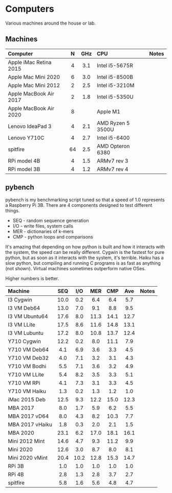 Computers
=========

Various machines around the house or lab.

## Machines ##

| Computer               | N | GHz | CPU               | Notes
|:-----------------------|:-:|:---:|:------------------|:----------------------
| Apple iMac Retina 2015 | 4 | 3.1 | Intel i5-5675R    | 
| Apple Mac Mini 2020    | 6 | 3.0 | Intel i5-8500B    | 
| Apple Mac Mini 2012    | 2 | 2.5 | Intel i5-3210M    |
| Apple MacBook Air 2017 | 2 | 1.8 | Intel i5-5350U    |
| Apple MacBook Air 2020 | 8 |     | Apple M1          |
| Lenovo IdeaPad 3       | 4 | 2.1 | AMD Ryzen 5 3500U |
| Lenovo Y710C           | 4 | 2.7 | Intel i5-6400     |
| spitfire               | 64| 2.5 | AMD Opteron 6380  |
| RPi model 4B           | 4 | 1.5 | ARMv7 rev 3       |
| RPi model 3B           | 4 | 1.2 | ARMv7 rev 4       |



## pybench ##

pybench is my benchmarking script tuned so that a speed of 1.0 represents
a Raspberry Pi 3B. There are 4 components designed to test different things.

+ SEQ - random sequence generation
+ I/O - write files, system calls
+ MER - dictionaries of k-mers
+ CMP - python loops and comparisons

It's amazing that depending on how python is built and how it interacts with the
system, the speed can be really different. Cygwin is the fastest for pure
python, but as soon as it interacts with the system, it's terrible. Haiku has a
slow python, but compiling and running C programs is as fast as anything (not
shown). Virtual machines sometimes outperform native OSes.

Higher numbers is better.

| Machine         | SEQ  | I/O  | MER  | CMP  | Ave  | Notes
|:----------------|:----:|:----:|:----:|:----:|:----:|:------------
| I3 Cygwin       | 10.0 |  0.2 |  6.4 |  6.4 |  5.7 |
| I3 VM Deb64     | 13.0 |  7.0 |  9.1 |  8.8 |  9.5 |
| I3 VM Ubuntu64  | 17.6 |  8.0 | 11.3 | 14.1 | 12.7 |
| I3 VM LLite     | 17.5 |  8.6 | 11.6 | 14.8 | 13.1 |
| I3 VM Lubuntu   | 17.2 |  8.0 | 10.8 | 13.7 | 12.4 |
| Y710 Cygwin     | 12.2 |  0.2 |  8.0 | 11.1 |  7.9 | 
| Y710 VM Deb64   |  4.1 |  6.9 |  3.6 |  3.3 |  4.5 |
| Y710 VM Deb32   |  4.0 |  7.1 |  3.2 |  3.1 |  4.3 |
| Y710 VM Bodhi   |  5.5 |  7.1 |  3.6 |  3.2 |  4.9 |
| Y710 VM LLite   |  5.4 |  8.2 |  3.5 |  3.3 |  5.1 |
| Y710 VM RPi     |  4.1 |  7.3 |  3.1 |  3.3 |  4.5 |
| Y710 VM Haiku   |  1.3 |  0.2 |  1.3 |  1.2 |  1.0 | 
| iMac 2015 Deb   | 12.5 |  9.3 | 12.2 | 15.0 | 12.3 |
| MBA 2017        |  8.0 |  1.7 |  5.9 |  6.2 |  5.5 | 
| MBA 2017 vD64   |  8.0 |  4.3 |  8.2 | 10.3 |  7.7 | 
| MBA 2017 vHaiku |  1.8 |  0.3 |  2.0 |  2.1 |  1.5 | 
| MBA 2020        | 23.1 |  6.2 | 17.0 | 18.1 | 16.1 |
| Mini 2012 Mint  | 14.6 |  4.7 |  9.3 | 11.2 |  9.9 |
| Mini 2020       | 12.6 |  3.0 |  8.7 |  8.0 |  8.1 |
| Mini 2020 vMint | 20.4 | 10.2 | 12.8 | 15.3 | 14.7 |
| RPi 3B          |  1.0 |  1.0 |  1.0 |  1.0 |  1.0 |
| RPi 4B          |  2.8 |  1.3 |  2.8 |  3.7 |  2.7 |
| spitfire        |  5.8 |  1.6 |  5.6 |  4.8 |  4.7 |


